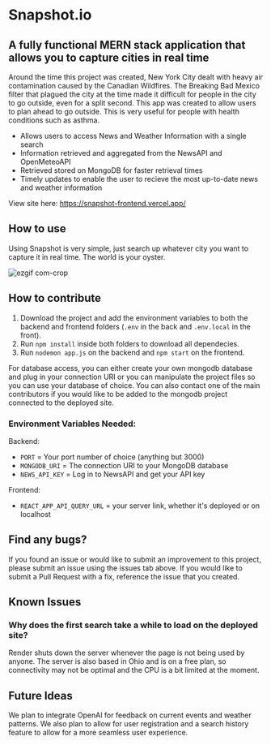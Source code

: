 # Snapshot.io

## A fully functional MERN stack application that allows you to capture cities in real time

Around the time this project was created, New York City dealt with heavy air contamination caused by the Canadian Wildfires. The Breaking Bad Mexico filter that plagued the city at the time made it difficult for people in the city to go outside, even for a split second.
This app was created to allow users to plan ahead to go outside. This is very useful for people with health conditions such as asthma.

* Allows users to access News and Weather Information with a single search
* Information retrieved and aggregated from the NewsAPI and OpenMeteoAPI
* Retrieved stored on MongoDB for faster retrieval times
* Timely updates to enable the user to recieve the most up-to-date news and weather information

View site here: https://snapshot-frontend.vercel.app/

## How to use

Using Snapshot is very simple, just search up whatever city you want to capture it in real time. The world is your oyster.

![ezgif com-crop](https://github.com/Sajid2001/real-time-app/assets/60523377/3a665421-3b2d-4778-bb6c-f8991eb98b3a)

## How to contribute

1. Download the project and add the environment variables to both the backend and frontend folders (```.env``` in the back and ```.env.local``` in the front). 
2. Run ```npm install``` inside both folders to download all dependecies. 
3. Run ```nodemon app.js``` on the backend and ```npm start``` on the frontend.

For database access, you can either create your own mongodb database and plug in your connection URI or you can manipulate the project files so you can use your database of choice. You can also contact one of the main contributors if you would like to be added to the mongodb project connected to the deployed site.

### Environment Variables Needed:
Backend: 
* ```PORT``` = Your port number of choice (anything but 3000)
* ```MONGODB_URI``` = The connection URI to your MongoDB database
* ```NEWS_API_KEY``` = Log in to NewsAPI and get your API key

Frontend:
* ```REACT_APP_API_QUERY_URL``` = your server link, whether it's deployed or on localhost

## Find any bugs?

If you found an issue or would like to submit an improvement to this project, please submit an issue using the issues tab above. If you would like to submit a Pull Request with a fix, reference the issue that you created.

## Known Issues

### Why does the first search take a while to load on the deployed site?

Render shuts down the server whenever the page is not being used by anyone. The server is also based in Ohio and is on a free plan, so connectivity may not be optimal and the CPU is a bit limited at the moment.

## Future Ideas

We plan to integrate OpenAI for feedback on current events and weather patterns. We also plan to allow for user registration and a search history feature to allow for a more seamless user experience.


